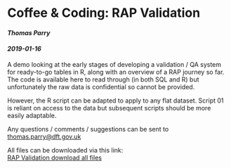 # Coffee & Coding: RAP Validation

#### *Thomas Parry*
#### *2019-01-16*

A demo looking at the early stages of developing a validation / QA system for ready-to-go tables in R, along with an overview of a RAP journey so far. The code is available here to read through (in both SQL and R) but unfortunately the raw data is confidential so cannot be provided.

However, the R script can be adapted to apply to any flat dataset. Script 01 is reliant on access to the data but subsequent scripts should be more easily adaptable.

Any questions / comments / suggestions can be sent to [thomas.parry@dft.gov.uk](mailto::thomas.parry@dft.gov.uk)

All files can be downloaded via this link:
<br>
[RAP Validation download all files](https://minhaskamal.github.io/DownGit/#/home?url=https://github.com/departmentfortransport/coffee-and-coding/tree/master/Archived_materials/20190116_RAP_Validation)
<br>
